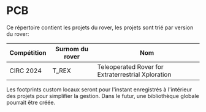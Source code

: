 # PCB

Ce répertoire contient les projets du rover, les projets sont trié par version du rover:

| Compétition | Surnom du rover | Nom                                                |
|-------------|-----------------|----------------------------------------------------|
| CIRC 2024   | T_REX           | Teleoperated Rover for Extraterrestrial Xploration |

Les footprints custom locaux seront pour l'instant enregistrés à l'intérieur des projets pour simplifier la gestion. Dans le futur, une bibliothèque globale pourrait être créée.
